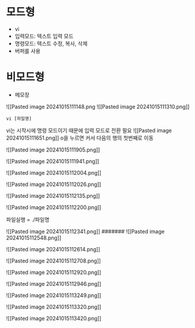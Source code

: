 # 모드형

- vi
- 입력모드: 텍스트 입력 모드
- 명령모드: 텍스트 수정, 복사, 삭제 
- 버퍼를 사용
# 비모드형

- 메모장

![[Pasted image 20241015111148.png
![[Pasted image 20241015111310.png]]
```
vi [파일명]
```

vi는 시작시에 명령 모드이기 때문에 입력 모드로 전환 필요
![[Pasted image 20241015111651.png]]
o을 누르면 커서 다음의 행의 첫번째로 이동

![[Pasted image 20241015111905.png]]

![[Pasted image 20241015111941.png]]

![[Pasted image 20241015112004.png]]

![[Pasted image 20241015112026.png]]

![[Pasted image 20241015112135.png]]

![[Pasted image 20241015112200.png]]

파일실행 = ./파일명

![[Pasted image 20241015112341.png]]
#######
![[Pasted image 20241015112548.png]]

![[Pasted image 20241015112614.png]]

![[Pasted image 20241015112708.png]]

![[Pasted image 20241015112920.png]]

![[Pasted image 20241015112946.png]]

![[Pasted image 20241015113249.png]]

![[Pasted image 20241015113320.png]]

![[Pasted image 20241015113420.png]]